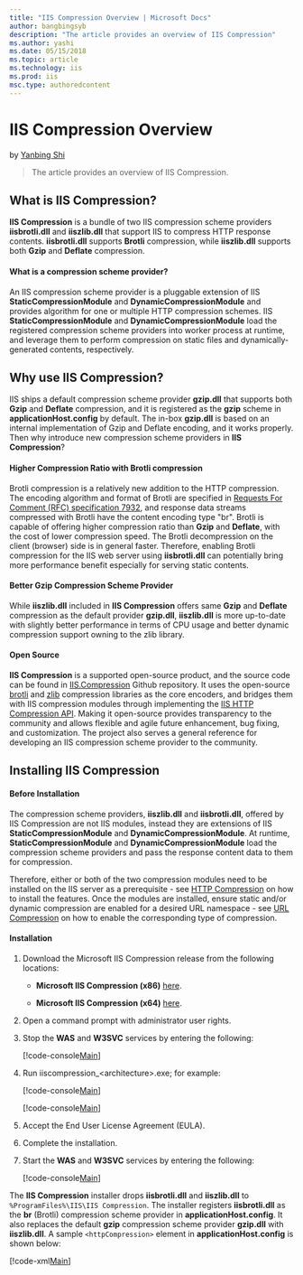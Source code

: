 ```yaml
---
title: "IIS Compression Overview | Microsoft Docs"
author: bangbingsyb
description: "The article provides an overview of IIS Compression"
ms.author: yashi
ms.date: 05/15/2018
ms.topic: article
ms.technology: iis
ms.prod: iis
msc.type: authoredcontent
---
```

IIS Compression Overview
====================
by [Yanbing Shi](https://github.com/bangbingsyb)

> The article provides an overview of IIS Compression.

## What is IIS Compression?

**IIS Compression** is a bundle of two IIS compression scheme providers **iisbrotli.dll** and **iiszlib.dll** that support IIS to compress HTTP response contents.
**iisbrotli.dll** supports **Brotli** compression, while **iiszlib.dll** supports both **Gzip** and **Deflate** compression.

#### What is a compression scheme provider?

An IIS compression scheme provider is a pluggable extension of IIS **StaticCompressionModule** and **DynamicCompressionModule** and provides algorithm for one or multiple HTTP compression schemes.
IIS **StaticCompressionModule** and **DynamicCompressionModule** load the registered compression scheme providers into worker process at runtime, and leverage them to perform compression on static files and dynamically-generated contents, respectively.

## Why use IIS Compression?

IIS ships a default compression scheme provider **gzip.dll** that supports both **Gzip** and **Deflate** compression, and it is registered as the **gzip** scheme in **applicationHost.config** by default.
The in-box **gzip.dll** is based on an internal implementation of Gzip and Deflate encoding, and it works properly.
Then why introduce new compression scheme providers in **IIS Compression**?

#### Higher Compression Ratio with Brotli compression

Brotli compression is a relatively new addition to the HTTP compression.
The encoding algorithm and format of Brotli are specified in [Requests For Comment (RFC) specification 7932](https://www.ietf.org/rfc/rfc7932.txt), and response data streams compressed with Brotli have the content encoding type "br".
Brotli is capable of offering higher compression ratio than **Gzip** and **Deflate**, with the cost of lower compression speed.
The Brotli decompression on the client (browser) side is in general faster.
Therefore, enabling Brotli compression for the IIS web server using **iisbrotli.dll** can potentially bring more performance benefit especially for serving static contents.

#### Better Gzip Compression Scheme Provider

While **iiszlib.dll** included in **IIS Compression** offers same **Gzip** and **Deflate** compression as the default provider **gzip.dll**, **iiszlib.dll** is more up-to-date with slightly better performance in terms of CPU usage and better dynamic compression support owning to the zlib library.

#### Open Source

**IIS Compression** is a supported open-source product, and the source code can be found in [IIS.Compression](https://github.com/Microsoft/IIS.Compression) Github repository.
It uses the open-source [brotli](https://github.com/google/brotli) and [zlib](https://zlib.net/) compression libraries as the core encoders, and bridges them with IIS compression modules through implementing the [IIS HTTP Compression API](https://msdn.microsoft.com/en-us/library/dd692872.aspx).
Making it open-source provides transparency to the community and allows flexible and agile future enhancement, bug fixing, and customization.
The project also serves a general reference for developing an IIS compression scheme provider to the community.

## Installing IIS Compression

#### Before Installation

The compression scheme providers, **iiszlib.dll** and **iisbrotli.dll**, offered by IIS Compression are not IIS modules, instead they are extensions of IIS **StaticCompressionModule** and **DynamicCompressionModule**.
At runtime, **StaticCompressionModule** and **DynamicCompressionModule** load the compression scheme providers and pass the response content data to them for compression.

Therefore, either or both of the two compression modules need to be installed on the IIS server as a prerequisite - see [HTTP Compression](https://docs.microsoft.com/en-us/iis/configuration/system.webserver/httpcompression) on how to install the features.
Once the modules are installed, ensure static and/or dynamic compression are enabled for a desired URL namespace - see [URL Compression](https://docs.microsoft.com/en-us/iis/configuration/system.webserver/urlcompression) on how to enable the corresponding type of compression.

#### Installation

1. Download the Microsoft IIS Compression release from the following locations:

    - **Microsoft IIS Compression (x86)** [here](https://download.microsoft.com/download/6/1/C/61CC0718-ED0E-4351-BC54-46495EBF5CC3/iiscompression_x86.msi ).

    - **Microsoft IIS Compression (x64)** [here](https://download.microsoft.com/download/6/1/C/61CC0718-ED0E-4351-BC54-46495EBF5CC3/iiscompression_amd64.msi).

2. Open a command prompt with administrator user rights.

3. Stop the **WAS** and **W3SVC** services by entering the following:

    [!code-console[Main](iis-compression-overview/samples/stop_was_w3svc.cmd)]

4. Run iiscompression\_&lt;architecture&gt;.exe; for example:

    [!code-console[Main](iis-compression-overview/samples/install_iiscompression_msi_x86.cmd)]

    [!code-console[Main](iis-compression-overview/samples/install_iiscompression_msi_x64.cmd)]

5. Accept the End User License Agreement (EULA).

6. Complete the installation.

7. Start the **WAS** and **W3SVC** services by entering the following:

    [!code-console[Main](iis-compression-overview/samples/start_was_w3svc.cmd)]

The **IIS Compression** installer drops **iisbrotli.dll** and **iiszlib.dll** to `%ProgramFiles%\IIS\IIS Compression`.
The installer registers **iisbrotli.dll** as the **br** (Brotli) compression scheme provider in **applicationHost.config**. It also replaces the default **gzip** compression scheme provider **gzip.dll** with **iiszlib.dll**. A sample `<httpCompression>` element in **applicationHost.config** is shown below:  

[!code-xml[Main](iis-compression-overview/samples/iiscompression-installer-config.xml)]
